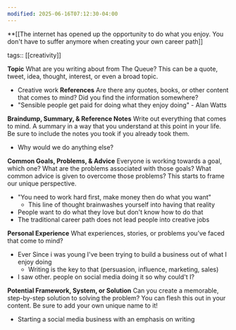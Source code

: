 ```yaml
---
modified: 2025-06-16T07:12:30-04:00
---
```

**[[The internet has opened up the opportunity to do what you enjoy. You don't have to suffer anymore when creating your own career path]]

tags:: [[creativity]] 

**Topic**
 What are you writing about from The Queue? This can be a quote, tweet, idea, thought, interest, or even a broad topic.
 - Creative work
**References**
Are there any quotes, books, or other content that comes to mind? Did you find the information somewhere?
- "Sensible people get paid for doing what they enjoy doing" - Alan Watts

**Braindump, Summary, & Reference Notes**
Write out everything that comes to mind. A summary in a way that you understand at this point in your life. Be sure to include the notes you took if you already took them.
- Why would we do anything else?

**Common Goals, Problems, & Advice**
Everyone is working towards a goal, which one? What are the problems associated with those goals? What common advice is given to overcome those problems? This starts to frame our unique perspective.
- "You need to work hard first, make money then do what you want"
	- This line of thought brainwashes yourself into having that reality
- People want to do what they love but don't know how to do that
- The traditional career path does not lead people into creative jobs

**Personal Experience**
What experiences, stories, or problems you’ve faced that come to mind?
- Ever Since i was young I've been trying to build a business out of what I enjoy doing
	- Writing is the key to that (persuasion, influence, marketing, sales)
- I saw other. people on social media doing it so why could't I?

**Potential Framework, System, or Solution**
Can you create a memorable, step-by-step solution to solving the problem? You can flesh this out in your content. Be sure to add your own unique name to it!
- Starting a social media business with an emphasis on writing

